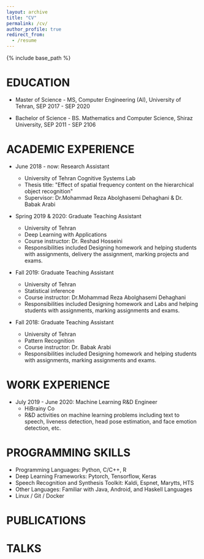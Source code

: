 ```yaml
---
layout: archive
title: "CV"
permalink: /cv/
author_profile: true
redirect_from:
  - /resume
---
```


{% include base_path %}

EDUCATION
======
* Master of Science - MS, Computer Engineering (AI), University of Tehran, SEP 2017 - SEP 2020
 
* Bachelor of Science - BS. Mathematics and Computer Science, Shiraz University, SEP 2011 - SEP 2106

ACADEMIC EXPERIENCE
======
  * June 2018 - now: Research Assistant 
    * University of Tehran Cognitive Systems Lab
    * Thesis title: "‫‪Effect‬‬ ‫‪of‬‬ ‫‪spatial‬‬ ‫‪frequency‬‬ ‫‪content‬‬ ‫‪on‬‬ ‫‪the‬‬ ‫‪hierarchical‬‬ ‫‪object‬‬ ‫‪recognition‬‬"
    * Supervisor: Dr.Mohammad Reza Abolghasemi Dehaghani & Dr. Babak Arabi
  
  * Spring 2019 & 2020: Graduate Teaching Assistant 
    * University of Tehran
    * Deep Learning with Applications
    * Course instructor: Dr. Reshad Hosseini
    * Responsibilities included Designing homework and helping students with assignments, delivery the assignment, marking projects and exams.
  
  * Fall 2019: Graduate Teaching Assistant 
    * University of Tehran
    * Statistical inference 
    * Course instructor: Dr.Mohammad Reza Abolghasemi Dehaghani
    * Responsibilities included Designing homework and Labs and helping students with assignments, marking assignments and exams.
  
  * Fall 2018: Graduate Teaching Assistant 
    * University of Tehran
    * Pattern Recognition 
    * Course instructor: Dr. Babak Arabi
    * Responsibilities included Designing homework and helping students with assignments, marking assignments and exams.


WORK EXPERIENCE
======
* July 2019 - June 2020: Machine Learning R&D Engineer
  * HiBrainy Co
  * R&D activities on machine learning problems including text to speech, liveness detection, head pose estimation, and face emotion detection, etc.
  
PROGRAMMING SKILLS
======
  * Programming Languages: Python, C/C++, R
  * Deep Learning Frameworks: Pytorch, Tensorflow, Keras
  * Speech Recognition and Synthesis Toolkit: Kaldi, Espnet, Marytts, HTS
  * Other Languages: Familiar with Java, Android, and Haskell Languages
  * Linux / Git / Docker
  
  
PUBLICATIONS
======
  
 
TALKS
======
  
